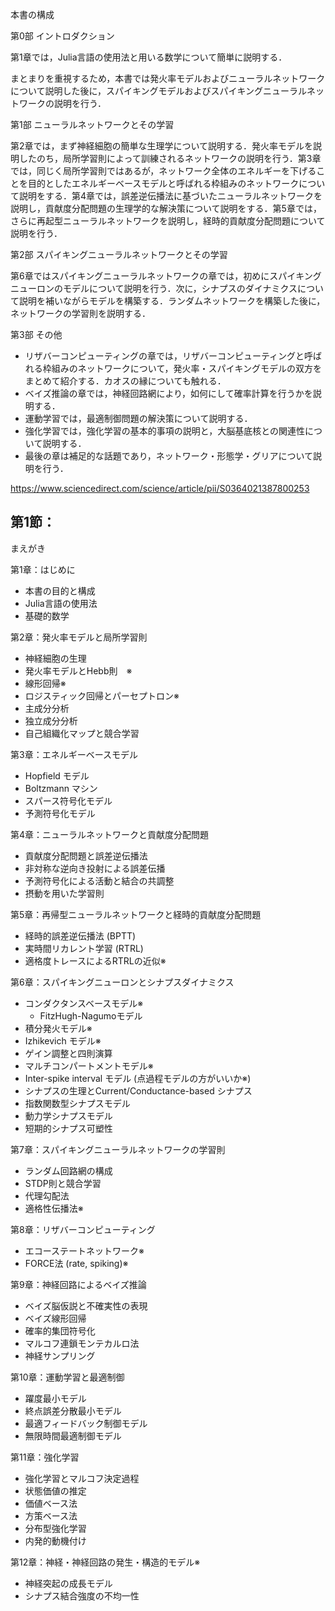 本書の構成

第0部 イントロダクション

第1章では，Julia言語の使用法と用いる数学について簡単に説明する．

まとまりを重視するため，本書では発火率モデルおよびニューラルネットワークについて説明した後に，スパイキングモデルおよびスパイキングニューラルネットワークの説明を行う．

第1部 ニューラルネットワークとその学習

第2章では，まず神経細胞の簡単な生理学について説明する．発火率モデルを説明したのち，局所学習則によって訓練されるネットワークの説明を行う．第3章では，同じく局所学習則ではあるが，ネットワーク全体のエネルギーを下げることを目的としたエネルギーベースモデルと呼ばれる枠組みのネットワークについて説明をする．第4章では，誤差逆伝播法に基づいたニューラルネットワークを説明し，貢献度分配問題の生理学的な解決策について説明をする．第5章では，さらに再起型ニューラルネットワークを説明し，経時的貢献度分配問題について説明を行う．

第2部 スパイキングニューラルネットワークとその学習

第6章ではスパイキングニューラルネットワークの章では，初めにスパイキングニューロンのモデルについて説明を行う．次に，シナプスのダイナミクスについて説明を補いながらモデルを構築する．ランダムネットワークを構築した後に，ネットワークの学習則を説明する．

第3部 その他

- リザバーコンピューティングの章では，リザバーコンピューティングと呼ばれる枠組みのネットワークについて，発火率・スパイキングモデルの双方をまとめて紹介する．カオスの縁についても触れる．
- ベイズ推論の章では，神経回路網により，如何にして確率計算を行うかを説明する．
- 運動学習では，最適制御問題の解決策について説明する．
- 強化学習では，強化学習の基本的事項の説明と，大脳基底核との関連性について説明する．
- 最後の章は補足的な話題であり，ネットワーク・形態学・グリアについて説明を行う．


https://www.sciencedirect.com/science/article/pii/S0364021387800253

第1節：
---

まえがき

第1章：はじめに
- 本書の目的と構成
- Julia言語の使用法
- 基礎的数学

第2章：発火率モデルと局所学習則
- 神経細胞の生理
- 発火率モデルとHebb則　※
- 線形回帰※
- ロジスティック回帰とパーセプトロン※
- 主成分分析
- 独立成分分析
- 自己組織化マップと競合学習

第3章：エネルギーベースモデル
- Hopfield モデル
- Boltzmann マシン
- スパース符号化モデル
- 予測符号化モデル

第4章：ニューラルネットワークと貢献度分配問題
- 貢献度分配問題と誤差逆伝播法
- 非対称な逆向き投射による誤差伝播
- 予測符号化による活動と結合の共調整
- 摂動を用いた学習則

第5章：再帰型ニューラルネットワークと経時的貢献度分配問題
- 経時的誤差逆伝播法 (BPTT)
- 実時間リカレント学習 (RTRL)
- 適格度トレースによるRTRLの近似※

第6章：スパイキングニューロンとシナプスダイナミクス
- コンダクタンスベースモデル※
  - FitzHugh-Nagumoモデル
- 積分発火モデル※
- Izhikevich モデル※
- ゲイン調整と四則演算
- マルチコンパートメントモデル※
- Inter-spike interval モデル (点過程モデルの方がいいか※)
- シナプスの生理とCurrent/Conductance-based シナプス
- 指数関数型シナプスモデル
- 動力学シナプスモデル
- 短期的シナプス可塑性

第7章：スパイキングニューラルネットワークの学習則
- ランダム回路網の構成
- STDP則と競合学習
- 代理勾配法
- 適格性伝播法※

第8章：リザバーコンピューティング
- エコーステートネットワーク※
- FORCE法 (rate, spiking)※

第9章：神経回路によるベイズ推論
- ベイズ脳仮説と不確実性の表現
- ベイズ線形回帰
- 確率的集団符号化
- マルコフ連鎖モンテカルロ法
- 神経サンプリング

第10章：運動学習と最適制御
- 躍度最小モデル
- 終点誤差分散最小モデル
- 最適フィードバック制御モデル
- 無限時間最適制御モデル

第11章：強化学習
- 強化学習とマルコフ決定過程
- 状態価値の推定
- 価値ベース法
- 方策ベース法
- 分布型強化学習
- 内発的動機付け

第12章：神経・神経回路の発生・構造的モデル※
- 神経突起の成長モデル
- シナプス結合強度の不均一性